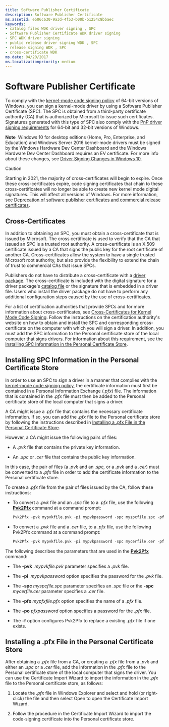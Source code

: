 ```yaml
---
title: Software Publisher Certificate
description: Software Publisher Certificate
ms.assetid: eb06c630-9a3d-4f53-b00b-b1254c8bbaec
keywords:
- catalog files WDK driver signing , SPC
- Software Publisher Certificate WDK driver signing
- SPC WDK driver signing
- public release driver signing WDK , SPC
- release signing WDK , SPC
- cross-certificate WDK
ms.date: 04/20/2017
ms.localizationpriority: medium
---
```


# Software Publisher Certificate


To comply with the [kernel-mode code signing policy](kernel-mode-code-signing-policy--windows-vista-and-later-.md) of 64-bit versions of Windows, you can sign a kernel-mode driver by using a Software Publisher Certificate (SPC). The SPC is obtained from a third-party certificate authority (CA) that is authorized by Microsoft to issue such certificates. Signatures generated with this type of SPC also comply with the [PnP driver signing requirements](pnp-device-installation-signing-requirements--windows-vista-and-later-.md) for 64-bit and 32-bit versions of Windows.

**Note**  Windows 10 for desktop editions (Home, Pro, Enterprise, and Education) and Windows Server 2016 kernel-mode drivers must be signed by the Windows Hardware Dev Center Dashboard and the Windows Hardware Dev Center Dashboard requires an EV certificate. For more info about these changes, see [Driver Signing Changes in Windows 10](https://techcommunity.microsoft.com/t5/Windows-Hardware-Certification/bg-p/WindowsHardwareCertification).

 > [!CAUTION] 
 > Starting in 2021, the majority of cross-certificates will begin to expire. Once these cross-certificates expire, code signing certificates that chain to these cross-certificates will no longer be able to create new kernel mode digital signatures. This will affect all versions of Windows. For more information, see [Deprecation of software publisher certificates and commercial release certificates](deprecation-of-software-publisher-certificates-and-commercial-release-certificates.md).

## Cross-Certificates

In addition to obtaining an SPC, you must obtain a cross-certificate that is issued by Microsoft. The cross certificate is used to verify that the CA that issued an SPC is a trusted root authority. A cross-certificate is an X.509 certificate issued by a CA that signs the public key for the root certificate of another CA. Cross-certificates allow the system to have a single trusted Microsoft root authority, but also provide the flexibility to extend the chain of trust to commercial CAs that issue SPCs.

Publishers do not have to distribute a cross-certificate with a [driver package](driver-packages.md). The cross-certificate is included with the digital signature for a driver package's [catalog file](catalog-files.md) or the signature that is embedded in a driver file. Users who install the driver package do not have to perform any additional configuration steps caused by the use of cross-certificates.

For a list of certification authorities that provide SPCs and for more information about cross-certificates, see [Cross-Certificates for Kernel Mode Code Signing](./cross-certificates-for-kernel-mode-code-signing.md). Follow the instructions on the certification authority's website on how to obtain and install the SPC and corresponding cross-certificate on the computer with which you will sign a driver. In addition, you must add the SPC information to the Personal certificate store of the local computer that signs drivers. For information about this requirement, see the [Installing SPC Information in the Personal Certificate Store](#installing-spc-information-in-the-personal-certificate-store).

## Installing SPC Information in the Personal Certificate Store

In order to use an SPC to sign a driver in a manner that complies with the [kernel-mode code signing policy](kernel-mode-code-signing-policy--windows-vista-and-later-.md), the certificate information must first be contained in a Personal Information Exchange (*.pfx*) file. The information that is contained in the *.pfx* file must then be added to the Personal certificate store of the local computer that signs a driver.

A CA might issue a *.pfx* file that contains the necessary certificate information. If so, you can add the .*pfx* file to the Personal certificate store by following the instructions described in [Installing a .pfx File in the Personal Certificate Store](#installing-a-pfx-file-in-the-personal-certificate-store).

However, a CA might issue the following pairs of files:

-   A *.pvk* file that contains the private key information.

-   An *.spc* or *.cer* file that contains the public key information.

In this case, the pair of files (a *.pvk* and an *.spc,* or a *.pvk* and a *.cer*) must be converted to a *.pfx* file in order to add the certificate information to the Personal certificate store.

To create a .*pfx* file from the pair of files issued by the CA, follow these instructions:

-   To convert a *.pvk* file and an *.spc* file to a *.pfx* file, use the following [**Pvk2Pfx**](../devtest/pvk2pfx.md) command at a command prompt:

    ```cpp
    Pvk2Pfx -pvk mypvkfile.pvk -pi mypvkpassword -spc myspcfile.spc -pfx mypfxfile.pfx -po pfxpassword -f
    ```

-   To convert a *.pvk* file and a *.cer* file, to a *.pfx* file, use the following Pvk2Pfx command at a command prompt:

    ```cpp
    Pvk2Pfx -pvk mypvkfile.pvk -pi mypvkpassword -spc mycerfile.cer -pfx mypfxfile.pfx -po pfxpassword -f
    ```

The following describes the parameters that are used in the [**Pvk2Pfx**](../devtest/pvk2pfx.md) command:

-   The **-pvk**  *mypvkfile.pvk* parameter specifies a *.pvk* file.

-   The **-pi**  *mypvkpassword* option specifies the password for the .*pvk* file.

-   The **-spc** *myspcfile.spc* parameter specifies an *.spc* file or the **-spc**  *mycerfile.cer* parameter specifies a *.cer* file.

-   The **-pfx** *mypfxfile.pfx* option specifies the name of a *.pfx* file.

-   The **-po** *pfxpassword* option specifies a password for the *.pfx* file.

-   The **-f** option configures Pvk2Pfx to replace a existing *.pfx* file if one exists.

## Installing a .pfx File in the Personal Certificate Store

After obtaining a *.pfx* file from a CA, or creating a *.pfx* file from a *.pvk* and either an .*spc* or a *.cer* file, add the information in the *.pfx* file to the Personal certificate store of the local computer that signs the driver. You can use the Certificate Import Wizard to import the information in the *.pfx* file to the Personal certificate store, as follows:

1.  Locate the *.pfx* file in Windows Explorer and select and hold (or right-click) the file and then select Open to open the Certificate Import Wizard.

2.  Follow the procedure in the Certificate Import Wizard to import the code-signing certificate into the Personal certificate store.


